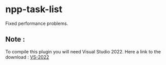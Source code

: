 # npp-task-list

Fixed performance problems.

## Note :
To compile this plugin you will need Visual Studio 2022.
Here a link to the download : [VS-2022](https://visualstudio.microsoft.com/en/thank-you-downloading-visual-studio/?sku=Community&channel=Release&version=VS2022&source=VSLandingPage&passive=false&cid=2030)

